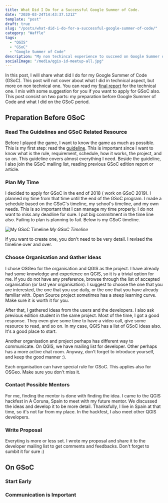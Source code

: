 ```yaml
---
title: What Did I Do for a Successful Google Summer of Code.
date: "2020-03-24T14:43:37.121Z"
template: "post"
draft: true
slug: "/posts/what-did-i-do-for-a-successful-google-summer-of-code/"
category: "Waffle"
tags:
  - "QGIS"
  - "GSoC"
  - "Google Summer of Code"
description: "My non techincal experience to succeed on Google Summer of Code."
socialImage: "/media/qgis-id-meetup-all.jpg"
---
```


In this post, I will share what did I do for my Google Summer of Code (GSoC). This post will not cover about what I did in technical aspect, but more on non technical one. You can read my [final report](https://ismailsunni.github.io/GSoC-2019/) for the technical one. I mix with some suggestion for you if you want to apply for GSoC also.  This post consist on two parts: my preparation before Google Summer of Code and what I did on the GSoC period.

## Preparation Before GSoC

### Read The Guidelines and GSoC Related Resource

Before I played the game, I want to know the game as much as possible. This is my first step: read the [guideline](https://google.github.io/gsocguides/student/how-gsoc-works.html#). This is important since I want to know what is the rule, requirement, schedule, how it works, the project, and so on. This guideline covers almost everything I need. Beside the guideline, I also join the GSoC mailing list, reading previous GSoC edition report or article.

### Plan My Time

I decided to apply for GSoC in the end of 2018 ( work on GSoC 2019). I planned my time from that time until the end of the GSoC program. I made a schedule based on the GSoC's timeline, my school's timeline, and my own needs. This is so important that I can manage my time properly. I do not want to miss any deadline for sure. I put big commitment in the time line also. Failing to plan is planning to fail. Below is my GSoC timeline.

![My GSoC Timeline](/media/gsoc-timeline.jpg)
*My GSoC Timeline*

If you want to create one, you don't need to be very detail. I revised the timeline over and over.

### Choose Organisation and Gather Ideas

I chose OSGeo for the organisation and QGIS as the project. I have already had some knowledge and experience on QGIS, so it is a trivial option for me. If you do not have any preference, browse through the list of accepted organisation (or last year organisation). I suggest to choose the one that you are interested, the one that you use daily, or the one that you have already familiar with. Open Source project sometimes has a steep learning curve. Make sure it is worth it for you.

After that, I gathered ideas from the users and the developers. I also ask previous edition student in the same project. Most of the time, I got a good response. They even give some time to have a video call, give some resource to read, and so on. In my case, QGIS has a list of GSoC ideas also. It's a good place to start.

Another organisation and project perhaps has different way to communicate. On QGIS, we have mailing list for developer. Other perhaps has a more active chat room. Anyway, don't forget to introduce yourself, and keep the good manner :).

Each organisation can have special rule for GSoC. This applies also for OSGeo. Make sure you don't miss it.

### Contact Possible Mentors

For me, finding the mentor is done with finding the idea. I came to the QGIS hackfest in A Coruna, Spain to meet with my future mentor. We discussed the ideas and develop it to be more detail. Thanksfully, I live in Spain at that time, so it's not far from my place. In the hackfest, I also meet other QGIS developers.

### Write Proposal

Everyting is more or less set. I wrote my proposal and share it to the developer mailing list to get comments and feedbacks. Don't forget to sumbit it for sure :)

## On GSoC

### Start Early

### Communication is Important

### 